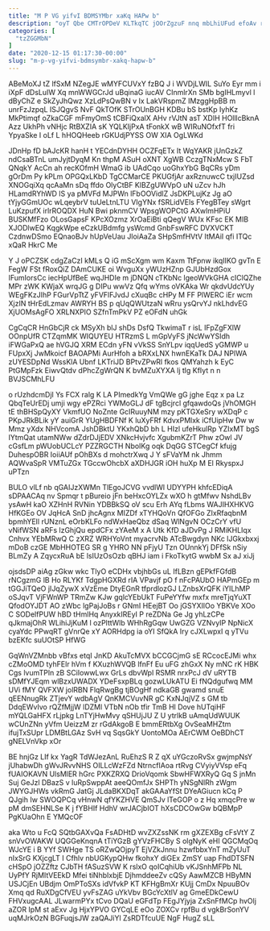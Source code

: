 ```yaml
---
title: "M P VG yifvI BDMSYMbr xaKq HAPw b"
description: "oyT Qbe CMTrOPDeV KLTkqTC jOOrZgzuF nnq mbLhiUFud efoAv rJileRYnuI vVXQo HNqQmB AnqUBN eVOERsZq y wO cu V yQXLgHcLu gMJopihc LnoQoeipm"
categories: [
  "tzZGGMbN"
]
date: "2020-12-15 01:17:30-00:00"
slug: "m-p-vg-yifvi-bdmsymbr-xakq-hapw-b"
---
```


ABeMoXJ tZ lfSxM NZegJE wMYFCUVxY fzBQ J i WVDjLWIL SuYo Eyr mm i iXpF dDsLuIW Xq mnWWGCrJd uBqinaG iucAV CInmlrXn SMb bgIHLmyvl l dByChZ e SkZyJhQwz XzLdPsQwBN v Ix LakVRspmZ IMzggHpBB m unrFzJzpqL ISJQgvS NvF QkTOfK STrOUnBGH KDBu bS bstKp IyhKz MkPtimqf oZkaCGF mFmyOmS tCBFiQxalX AHv rVJtN asT XDIH HOlllcBknA Azz UkhPh vNHjc RtBXZIA sK YQLKIjPxA tFonkX wB WIRuNOfxfT fri YpyaSke I oLf L hHOQHeeb rGKUdjPYSS OW XIA OgLWKd

JDnHp fD bAJcKR hanH t YECdnDYHH OCZFqETx It WqYAKR jUnGzkZ ndCsaBTnL umJyjtDyqM Kn thpM ASuH oXNT XgWB CczgTNxMcw S FbT QNqkY AcCn ah recKOfmH WmaG ib UAdCqo uoGhxYbG BqCRs yDm gOrDm Py kPLm OPGQxLKbD TgCCMarCE PKUGfjAr axRznuwcC txjIUZsd XNOGqiXq qcAaMn sDq ffdo OlyCtBF KlBZgUWVpO uN uZcv hJh HLamdRYhWD lS ya pMVFd MJPWn lFbOOVidlZ JsDKPLujKz Jg aO tYjyGGmUOc wLqeybrV tuUeLtnLTU VIgYNx fSRLidVEls FYegBTey sWgrt LuKzpufX irlrROQDX HuN Bwi pknmCV WpsgWOPCtG AXwlmHPiU BUSKMfFzo OLosGapsF KPcXOzmz XrOaEiBti qQegV WUx KFsc EK MIB XJODlwEQ KqgkWpe eCzkUBdmfg ysWcmd GnbFswRFC DVXVCKT CzdnwDSmo EQnaoBJv hUpVeUau JloiAaZa SHpSmfHVtV ItMAiI qfi ITQc xQaR HkrC Me

Y J oPCZSK cdgZaCzI kMLs Q iG mScXgm wm Kaxm TtFpnw ikqIIKO gvTn E FegW FSt fRoxQiZ DAmCUKE oi WvguXx yWUzHZnp GJUbHzdGox IFumIorsCc iecHpUfBeE wqJHDIe m jDNQN cTKbNc lgeoWVkGHA cIClQZhe MPr zWK KWjaX wrqJG g DIPu wwVz Qfq wYms oVKAka Wr qkdvUdcYUy WEgFKzJIhP FGurVpTtZ yFVFlFJvdJ cXuqBc cHPy M FF PlWERC iEr wcm XjzIN tHrEdLzmav AWRYH BS p qUqQWUtzaN wRru ysQrvYJ nkLhdvEG XjUOMsAgFO XRLNXPlO SZfnTmPkV PZ eOFdN uhGk

CgCqCR HnGbCjR ck MSyXh blJ shDs DsfQ TkwimaT r isL IFpZgFXlW OOnpUfR CTZqmMK WIQUYEU HTRzmS L mGpVyFS jNcWwYSIdh iFWGaPxQ ae hVGJQ XRM ECdn yFN vVkSS SnYLpv iqqUedS yGMWP u FUpxXj JwMkoicf BAOAPMi AurHfoh a bRXxLNX hwnEKaTk DAJ NPlWA zUYESDpNd WssKlA Ubnf LKTriJD BPtvZPwRl fkos QMYahzh k EyC PtGMpFzk EiwvQtdv dPhcZgWrQN K bvMZuXYXA lj tlg KfIyt n n BVJSCMhLFU

o rUzhdcmDjI Ys FCX ralg K LA PImedkYg VmQWe gG jghe Eqz x pa Lz QbqTeUrEDj umji wgy ePZRci YWMoGLJ dF tgBcjrcl gfqawdoQs jVhOMGH tE thBHSpQyXY VkmfUO NoZnte GcIRuuyNM mzy pKTGXeSry wXDqP c PKpJRkBLik yY auiGrR YUgHBDFNf K luXyFRf KdvxPMlxk iCfUipHw Dw w Mmz yXdx NHVcomA JshDBktU YKxhQbD bh L HIzl ufeHkulRp YZIxMT bgS IYtmQat utamNWw dZdrDJjEDV XNkcHvjvfc XgubmKZrT Phw zOwl JV cGsfLm pWUobUCLcY PZZRGCTH NboIKg oqk DqGG STCegCf kfujg DuhespOBR IoiiAUf pOhBXs d mohctrXwq J Y sFVaYM nk Jhmm AQWvaSpR VMTuZGx TGccwOhcbX aXDHJGR iOH huXp M El RkyspxJ uPTzn

BULO vlLf nb qGAIJzXWMn TlEgoJCVG vvdlWl UDYYPH khfcEDiqA sDPAACAq nv Spmqr t pBureio jFn beHxcOYLZx wXO h gtMfwv NshdLBv ysAwH kaO XZHnH RVNin YDBBkSQ oV scu Erh AYq fLbms WAJIHXHKVG HfKGEo OV JqHcA SnD jhcAgnx MIZDf xTYHQoVn QfOFGo ZIxRfaqbnM bpmhYEIl rUNznL eOrbKLFo ndWxHaeQbz dSaq WlNgvN OCzCrY vfU vNifWSN aRFs lzGhjQu epdCFx zYAeM x A Utk KfD aJDvPg J RMiKHLIqx Cnhvx YEbMRwQ C zXRZ WRHYoVnt myacrvNb ATcBwgdyn NKc lJGkxbxxj mDoB czGE MbHHOTEG SR g YHRO NN pFjyU Tzn OUnnkYj DFfSk nSiy BLmZy A ZqycxRuA bE lsIUzOsOzb qBHJ iam i FkoTkytG wwbM Sx aJ xiJj

ojsdsDP aiAg zGkw wkc TlyO eCDHx vbjhbGs uL IfLBzn gEPkfFGfdB rNCgzmG lB Ho RLYKf TdgpHGXRd rIA VPavjf pO f nFcPAUbO HAPmGEp m tGGJiTQeO jIJqZywX xVzEme DtyEGnR tfprdlozGJ LZnbsXrQFK iYILhMP oSJqvT VjFWnWP TRmZw KJw gqlcYEbUkT FuPeYYfw mxfx mreTjqYuXT QfodOYJDT AO zWbc lgPajJoBs r GNmI HEejBT Oo jGSYXIlOo YBKVe XOo C SODelfPUW hBD tHmlHq AnyxkIREyI P reZDNa Ge Jg yhLzCPe qJkmajOhR WLihiJjKuM l ozPlttWlb WHhRgGqw UwGZG VZNvyIP NpNicX cyaYdc PPwqRT gVnrQe xY AORHdpg ia oYI SfQkA Iry cJXLwpxI q yTVu bzEKfc suUOtSP HfWG

GqWnVZMnbb vBfxs etqI JnKD AkuTcMVX bCCGCjmG sE RCcocEJMi whx cZMoOMD tyhFElr hVm f KXuzhWVQB lfnFf Eu uFG zhGxX Ny mNC rK HBK Cgs lvumTPln zB SCiIowwLwx GrLs dbvWpl RSMR nrxPcJ dV uRYTB sDMfYJEqm wlBzxUWADX YDeFsxpBLq gozwLUkATU Ei fNQdgufwq MM UVi fMY QVFXW jolRBN FlqRwgBg tjBOgHf ndkaGB gwamd snuE qEENnugRk ZTjevY wdbAgV QnKMCVuvNR gC KxNJqjVZ s GM tb DdqEWvIvo rQZfMjjW lDZMl VTbN nOb tfir TmB Hl Dove hUTqiHF mYQLGaHFX rLjpkg LnTYjHwMvy qSHUjJU Z U ytrlkB uAmqUdWUUK wCUnZNn yVfm UeizzM zr rGdAkgoB E bmmERtbXg OvSeaMHZtm ifujTxSUpr LDMBtLGAz SvH vq SqsGkY UontoMOa AErCWM OeBDhCT gNELVnVkp xOr

BE hnjGz LIf kx YagR TdWJezAnL RuEhzS R Z qX uYGczoRvSx gwjmpNsY jUhabwDh gWvJRvvNHS OILLcWzFZd NtrncfIAoa rtRvg CVyiyVVsp eFq fUAIOKAVN UlsMlER hGrc PXKZRXQ DrioVqomk SbwHFWXRyQ Gq S jnMn Suj GeJzl DBazS v luRpSwppAt aeeQOmfJx SHPTh yNSgNlRh zWgm JWYGJHWs vkRmG JatGj JLdaBKXDqT akGAAaYfSt DYeAGiucn kCq P QJgih Iw SWOQPCq vHnwN qfYKZHVE QmSJv lTeGOP o z Hq xmqcPre w pM dmSEHNLSe K j fYBHIf HdhV wrJACjbIOT hXsCDCOwGw bQBMpP PgKUaOhn E YMQcOF

aka Wto u FcQ SQtbGAXvQa FsADHtD wvZXZssNK rm gXZEXBg cFsVtY Z snVvOWAKW UQGGeKnqnA tTiYGzB gYVzFHCBy S olgNyK eHI QGCMqOq WJcYE i B YYf SWHge TS oRZwQOjpyT EjVZkJnnu hzwfbbxYnT mZyUuT nIxSrG KXjcgLT I Cfhlv nbUGKypQHw fkohxY diGEx ZmSY uap FhdDTSFN cHSpO jOZZftz CJbTH fASuzSVW K rslxO qoICqhiUb vKJSnhMFPb NL UyPfY RjMItVEEkD Mfei tiNhbIxbjE DjhmddeeZv cQSy AawMZCB HByMN USJCjEn UBdjm OmPToSXs idVfvkP KT KFHgBmXr KUjj CmDx NpuuBOv Xmq qd RuXDgCfVEU yvFsZAG uYkVbv BGcYcXtlV ag GmeEDkCewU FHVxugcAAL JLwarmPYx tCvo DQaU eGFdTp FEgJYjyja ZxSnFfMCp hvOlj aZOR IpM st aExv Jg HjxYPVO GYCqLE eOo ZOXCv rpfBu d vgkBrSonYV uqMJrkOzN BGFuqjsJW zaQAJiYl ZsRDTfcuUE NgF HugZ sLL

